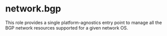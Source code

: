 # network.bgp
This role provides a single platform-agnostics entry point to manage all the BGP network resources supported for a given network OS.
